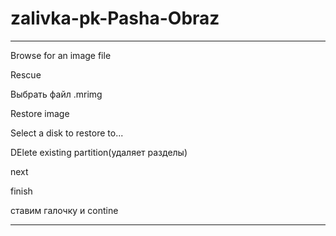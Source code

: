 # zalivka-pk-Pasha-Obraz

---

Browse for an image file

Rescue

Выбрать файл .mrimg

Restore image

Select a disk to restore to...

DElete existing partition(удаляет разделы)

next

finish

ставим галочку и contine

---
















